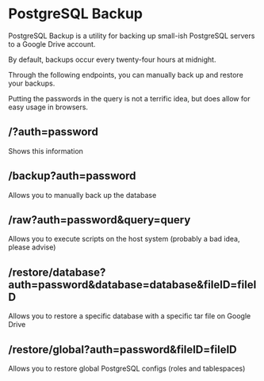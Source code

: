 # PostgreSQL Backup

PostgreSQL Backup is a utility for backing up small-ish PostgreSQL servers to a Google Drive account.

By default, backups occur every twenty-four hours at midnight.

Through the following endpoints, you can manually back up and restore your backups.

Putting the passwords in the query is not a terrific idea, but does allow for easy usage in browsers.

## /?auth=password
Shows this information

## /backup?auth=password
Allows you to manually back up the database

## /raw?auth=password&query=query
Allows you to execute scripts on the host system (probably a bad idea, please advise)

## /restore/database?auth=password&database=database&fileID=fileID
Allows you to restore a specific database with a specific tar file on Google Drive

## /restore/global?auth=password&fileID=fileID
Allows you to restore global PostgreSQL configs (roles and tablespaces)